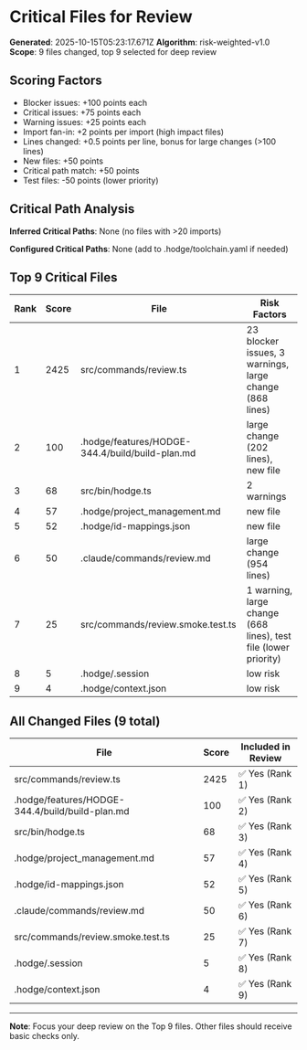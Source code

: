 # Critical Files for Review

**Generated**: 2025-10-15T05:23:17.671Z
**Algorithm**: risk-weighted-v1.0
**Scope**: 9 files changed, top 9 selected for deep review

## Scoring Factors

- Blocker issues: +100 points each
- Critical issues: +75 points each
- Warning issues: +25 points each
- Import fan-in: +2 points per import (high impact files)
- Lines changed: +0.5 points per line, bonus for large changes (>100 lines)
- New files: +50 points
- Critical path match: +50 points
- Test files: -50 points (lower priority)

## Critical Path Analysis

**Inferred Critical Paths**: None (no files with >20 imports)

**Configured Critical Paths**: None (add to .hodge/toolchain.yaml if needed)

## Top 9 Critical Files

| Rank | Score | File | Risk Factors |
|------|-------|------|-------------|
| 1 | 2425 | src/commands/review.ts | 23 blocker issues, 3 warnings, large change (868 lines) |
| 2 | 100 | .hodge/features/HODGE-344.4/build/build-plan.md | large change (202 lines), new file |
| 3 | 68 | src/bin/hodge.ts | 2 warnings |
| 4 | 57 | .hodge/project_management.md | new file |
| 5 | 52 | .hodge/id-mappings.json | new file |
| 6 | 50 | .claude/commands/review.md | large change (954 lines) |
| 7 | 25 | src/commands/review.smoke.test.ts | 1 warning, large change (668 lines), test file (lower priority) |
| 8 | 5 | .hodge/.session | low risk |
| 9 | 4 | .hodge/context.json | low risk |

## All Changed Files (9 total)

| File | Score | Included in Review |
|------|-------|-----------------|
| src/commands/review.ts | 2425 | ✅ Yes (Rank 1) |
| .hodge/features/HODGE-344.4/build/build-plan.md | 100 | ✅ Yes (Rank 2) |
| src/bin/hodge.ts | 68 | ✅ Yes (Rank 3) |
| .hodge/project_management.md | 57 | ✅ Yes (Rank 4) |
| .hodge/id-mappings.json | 52 | ✅ Yes (Rank 5) |
| .claude/commands/review.md | 50 | ✅ Yes (Rank 6) |
| src/commands/review.smoke.test.ts | 25 | ✅ Yes (Rank 7) |
| .hodge/.session | 5 | ✅ Yes (Rank 8) |
| .hodge/context.json | 4 | ✅ Yes (Rank 9) |

---
**Note**: Focus your deep review on the Top 9 files. Other files should receive basic checks only.

